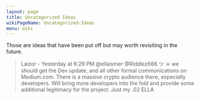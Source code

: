 ```yaml
---
layout: page
title: Uncategorized Ideas
wikiPageName: Uncategorized-Ideas
menu: wiki
---
```


Those are ideas that have been put off but may worth revisiting in the future.

> Laizor - Yesterday at 6:29 PM
> @ellaismer @Riddlez666 ツ ☠ we should get the Dev update, and all other formal communications on Medium.com. There is a massive crypto audience there, especially developers. Will bring more developers into the fold and provide some additional legitimacy for the project. Just my .02 ELLA
